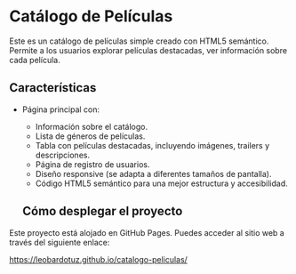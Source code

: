 # Catálogo de Películas

Este es un catálogo de películas simple creado con HTML5 semántico. Permite a los usuarios explorar películas destacadas, ver información sobre cada película.

## Características

*   Página principal con:
    *   Información sobre el catálogo.
    *   Lista de géneros de películas.
    *   Tabla con películas destacadas, incluyendo imágenes, trailers y descripciones.
    *   Página de registro de usuarios.
    *   Diseño responsive (se adapta a diferentes tamaños de pantalla).
    *   Código HTML5 semántico para una mejor estructura y accesibilidad.

    ## Cómo desplegar el proyecto

Este proyecto está alojado en GitHub Pages. Puedes acceder al sitio web a través del siguiente enlace:

https://leobardotuz.github.io/catalogo-peliculas/
